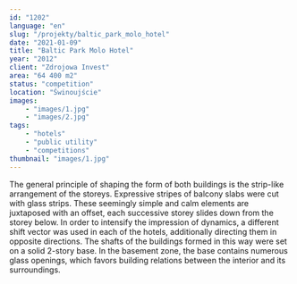 ```yaml
---
id: "1202"
language: "en"
slug: "/projekty/baltic_park_molo_hotel"
date: "2021-01-09"
title: "Baltic Park Molo Hotel"
year: "2012"
client: "Zdrojowa Invest"
area: "64 400 m2"
status: "competition"
location: "Świnoujście"
images: 
    - "images/1.jpg"
    - "images/2.jpg"    
tags: 
    - "hotels"
    - "public utility"
    - "competitions"
thumbnail: "images/1.jpg"
---
```

The general principle of shaping the form of both buildings is the strip-like arrangement of the storeys. Expressive stripes of balcony slabs were cut with glass strips. These seemingly simple and calm elements are juxtaposed with an offset, each successive storey slides down from the storey below. In order to intensify the impression of dynamics, a&nbsp;different shift vector was used in each of the hotels, additionally directing them in opposite directions. The shafts of the buildings formed in this way were set on a&nbsp;solid 2-story base. In the basement zone, the base contains numerous glass openings, which favors building relations between the interior and its surroundings.

